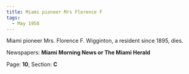 ```yaml
---  
title: Miami pioneer Mrs Florence F  
tags:  
  - May 1958  
---  
```

  
Miami pioneer Mrs. Florence F. Wigginton, a resident since 1895, dies.  
  
Newspapers: **Miami Morning News or The Miami Herald**  
  
Page: **10**, Section: **C** 
